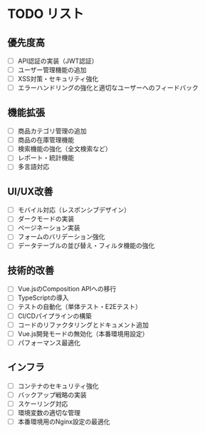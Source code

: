 # TODO リスト

## 優先度高

- [ ] API認証の実装（JWT認証）
- [ ] ユーザー管理機能の追加
- [ ] XSS対策・セキュリティ強化
- [ ] エラーハンドリングの強化と適切なユーザーへのフィードバック

## 機能拡張

- [ ] 商品カテゴリ管理の追加
- [ ] 商品の在庫管理機能
- [ ] 検索機能の強化（全文検索など）
- [ ] レポート・統計機能
- [ ] 多言語対応

## UI/UX改善

- [ ] モバイル対応（レスポンシブデザイン）
- [ ] ダークモードの実装
- [ ] ページネーション実装
- [ ] フォームのバリデーション強化
- [ ] データテーブルの並び替え・フィルタ機能の強化

## 技術的改善

- [ ] Vue.jsのComposition APIへの移行
- [ ] TypeScriptの導入
- [ ] テストの自動化（単体テスト・E2Eテスト）
- [ ] CI/CDパイプラインの構築
- [ ] コードのリファクタリングとドキュメント追加
- [ ] Vue.js開発モードの無効化（本番環境用設定）
- [ ] パフォーマンス最適化

## インフラ

- [ ] コンテナのセキュリティ強化
- [ ] バックアップ戦略の実装
- [ ] スケーリング対応
- [ ] 環境変数の適切な管理
- [ ] 本番環境用のNginx設定の最適化